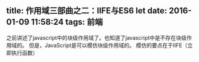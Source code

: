 title: 作用域三部曲之二：IIFE与ES6 let
date: 2016-01-09 11:58:24
tags: 前端
---
之前讲述了javascript中的块级作用域了。也知道了javascript中是不存在块级作用域的。
但是，JavaScript是可以模仿块级作用域的。
模仿的要点在于IIFE（立即执行函数）